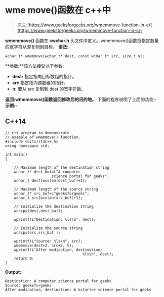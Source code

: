 # wme move()函数在 c++中

> 原文:[https://www.geeksforgeeks.org/wmemmove-function-in-c/](https://www.geeksforgeeks.org/wmemmove-function-in-c/)

**wmemmove()** 函数在 **cwchar.h** 头文件中定义。wmemmove()函数将指定数量的宽字符从源复制到目标。
**语法:**

```
wchar_t* wmemmove(wchar_t* dest, const wchar_t* src, size_t n);

```

**参数:**该方法接受以下参数:

*   **dest:** 指定指向目标数组的指针。
*   **src** 指定指向源数组的指针。
*   **n:** 要从 src 复制到 dest 的宽字符数。

**返回:**wmemmove()函数返回修改后的**目的地。**
下面的程序说明了上面的功能:-
**示例:-**

## C++14

```
// c++ program to demonstrate
// example of wmemmove() function.
#include <bits/stdc++.h>
using namespace std;

int main()
{

    // Maximum length of the destination string
    wchar_t* dest_buf=L"A computer
                     science portal for geeks";
    wchar_t dest[wcslen(dest_buf)+1];

    // Maximum length of the source string
    wchar_t* src_buf=L"geeksforgeeks";
    wchar_t src[wcslen(src_buf)+1];

    // Initialize the destination string
    wcscpy(dest,dest_buf);

    wprintf(L"Destination: %ls\n", dest);

    // Initialize the source string
    wcscpy(src,src_buf );

    wprintf(L"Source: %ls\n", src);
    wmemmove(dest+2, src+3, 5);
    wprintf(L"After modication, destinstion:
                                   %ls\n", dest);
    return 0;
}
```

**Output:** 

```
Destination: A computer science portal for geeks
Source: geeksforgeeks
After modication, destinstion: A ksforter science portal for geeks

```